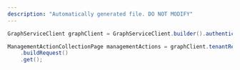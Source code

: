 ```yaml
---
description: "Automatically generated file. DO NOT MODIFY"
---
```

<!-- markdownlint-disable MD041 -->

```java
GraphServiceClient graphClient = GraphServiceClient.builder().authenticationProvider( authProvider ).buildClient();

ManagementActionCollectionPage managementActions = graphClient.tenantRelationships().managedTenants().managementActions()
    .buildRequest()
    .get();
```
